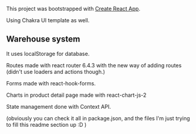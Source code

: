 This project was bootstrapped with
[Create React App](https://github.com/facebook/create-react-app).

Using Chakra UI template as well.

## Warehouse system 

It uses localStorage for database.

Routes made with react router 6.4.3 with the new way of adding routes (didn't use loaders and actions though.)

Forms made with react-hook-forms.

Charts in product detail page made with react-chart-js-2

State management done with Context API.

(obviously you can check it all in package.json, and the files I'm just trying to fill this readme section up :D )

